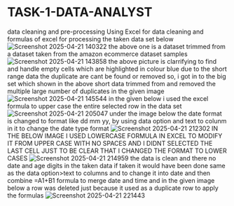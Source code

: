 # TASK-1-DATA-ANALYST
data cleaning and pre-processing
Using Excel for data cleaning and formulas of excel for processing the taken data set below
![Screenshot 2025-04-21 140322](https://github.com/user-attachments/assets/eb5e6216-2023-47a3-82ff-e3dcc6f285ac)
the above one is a dataset trimmed from a dataset taken from the amazon ecommerce dataset samples 
![Screenshot 2025-04-21 143858](https://github.com/user-attachments/assets/36c063c4-2d59-42e6-9abe-9bb38d503856)
the above picture is clarrifying to find and handle empty cells which are highlighted in colour blue
due to the short range data the duplicate are cant be found or removed so, i got in to the big set which shown in the above short data trimmed from and removed the multiple large number of duplicates in the given image
![Screenshot 2025-04-21 145544](https://github.com/user-attachments/assets/3a601e4b-728f-4bed-975e-c9249b26b96c)
in the given below i used the excel formula to upper case the entire selected row in the data set
![Screenshot 2025-04-21 205047](https://github.com/user-attachments/assets/3dab3c2a-8993-4b35-b8d2-44f46726cb60)
under the image below the date format is changed to format like dd mm yy, by using data option and text to colunm in it to change the date type format
![Screenshot 2025-04-21 212302](https://github.com/user-attachments/assets/66b12457-366c-40a9-9085-d8f737eabd49)
IN THE BELOW IMAGE I USED LOWERCASE FORMULA IN EXCEL TO MODIFY IT FROM UPPER CASE WITH NO SPACES AND I DIDNT SELECTED THE LAST CELL JUST TO BE CLEAR THAT I CHANGED THE FORMAT TO LOWER CASES
![Screenshot 2025-04-21 214959](https://github.com/user-attachments/assets/aefab818-fb17-4633-9c20-2811efae46a3)
the data is clean and there no date and age digits in the taken data if taken it would have been done same as the data option>text to columns and to change it into date and then combine =A1+B1 formula to merge date and time and in the given image below a row was deleted just because it used as a duplicate row to apply the formulas 
![Screenshot 2025-04-21 221443](https://github.com/user-attachments/assets/db720e3f-3566-45aa-a872-fc07cef77bb1)

